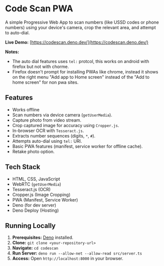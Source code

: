 # Code Scan PWA

A simple Progressive Web App to scan numbers (like USSD codes or phone numbers) using your device's camera, crop the relevant area, and attempt to auto-dial.

**Live Demo:** [https://codescan.deno.dev/](https://codescan.deno.dev/)

**Notes:**

- The auto dial features uses `tel:` protcol, this works on android with firefox but not with chorme.
- Firefox doesn't prompt for installing PWAs like chrome, instead it shows on the right menu "Add app to Home screen" instead of the "Add to home screen" for non pwa sites.

## Features

*   Works offline
*   Scan numbers via device camera (`getUserMedia`).
*   Capture photo from video stream.
*   Crop captured image for accuracy using `Cropper.js`.
*   In-browser OCR with `Tesseract.js`.
*   Extracts number sequences (digits, `*`, `#`).
*   Attempts auto-dial using `tel:` URI.
*   Basic PWA features (manifest, service worker for offline cache).
*   Retake photo option.

## Tech Stack

*   HTML, CSS, JavaScript
*   WebRTC (`getUserMedia`)
*   Tesseract.js (OCR)
*   Cropper.js (Image Cropping)
*   PWA (Manifest, Service Worker)
*   Deno (for dev server)
*   Deno Deploy (Hosting)

## Running Locally

1.  **Prerequisites:** [Deno](https://deno.com/) installed.
2.  **Clone:** `git clone <your-repository-url>`
3.  **Navigate:** `cd codescan`
4.  **Run Server:** `deno run --allow-net --allow-read src/server.ts`
5.  **Access:** Open `http://localhost:8000` in your browser.

